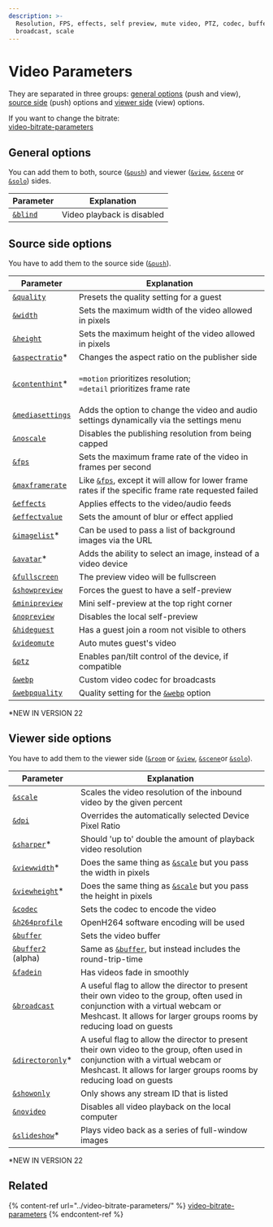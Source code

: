 ```yaml
---
description: >-
  Resolution, FPS, effects, self preview, mute video, PTZ, codec, buffer,
  broadcast, scale
---
```


# Video Parameters

They are separated in three groups: [general options](./#general-options) (push and view), [source side](./#source-side-options) (push) options and [viewer side](./#viewer-side-options) (view) options.

If you want to change the bitrate:\
[video-bitrate-parameters](../video-bitrate-parameters/ "mention")

## General options

You can add them to both, source ([`&push`](../../source-settings/push.md)) and viewer ([`&view`](../view-parameters/view.md), [`&scene`](../view-parameters/scene.md) or [`&solo`](../mixer-scene-parameters/and-solo.md)) sides.

| Parameter                | Explanation                |
| ------------------------ | -------------------------- |
| [`&blind`](and-blind.md) | Video playback is disabled |

## Source side options

You have to add them to the source side ([`&push`](../../source-settings/push.md)).

| Parameter                                                             | Explanation                                                                                                       |
| --------------------------------------------------------------------- | ----------------------------------------------------------------------------------------------------------------- |
| [`&quality`](and-quality.md)                                          | Presets the quality setting for a guest                                                                           |
| [`&width`](../../source-settings/and-width.md)                        | Sets the maximum width of the video allowed in pixels                                                             |
| [`&height`](../../source-settings/and-height.md)                      | Sets the maximum height of the video allowed in pixels                                                            |
| [`&aspectratio`](and-aspectratio.md)\*                                | Changes the aspect ratio on the publisher side                                                                    |
| [`&contenthint`](and-contenthint.md)\*                                | <p><code>=motion</code> prioritizes resolution;<br><code>=detail</code> prioritizes frame rate</p>                |
| [`&mediasettings`](../../newly-added-parameters/and-mediasettings.md) | Adds the option to change the video and audio settings dynamically via the settings menu                          |
| [`&noscale`](../../newly-added-parameters/and-noscale.md)             | Disables the publishing resolution from being capped                                                              |
| [`&fps`](and-fps.md)                                                  | Sets the maximum frame rate of the video in frames per second                                                     |
| [`&maxframerate`](../../source-settings/and-maxframerate.md)          | Like [`&fps`](and-fps.md), except it will allow for lower frame rates if the specific frame rate requested failed |
| [`&effects`](../../source-settings/effects.md)                        | Applies effects to the video/audio feeds                                                                          |
| [`&effectvalue`](../../newly-added-parameters/and-effectvalue.md)     | Sets the amount of blur or effect applied                                                                         |
| [`&imagelist`](and-imagelist.md)\*                                    | Can be used to pass a list of background images via the URL                                                       |
| [`&avatar`](and-avatar.md)\*                                          | Adds the ability to select an image, instead of a video device                                                    |
| [`&fullscreen`](../../source-settings/fullscreen.md)                  | The preview video will be fullscreen                                                                              |
| [`&showpreview`](../../source-settings/and-preview.md)                | Forces the guest to have a self-preview                                                                           |
| [`&minipreview`](../../source-settings/and-minipreview.md)            | Mini self-preview at the top right corner                                                                         |
| [`&nopreview`](../../source-settings/and-nopreview.md)                | Disables the local self-preview                                                                                   |
| [`&hideguest`](../../newly-added-parameters/and-hideguest.md)         | Has a guest join a room not visible to others                                                                     |
| [`&videomute`](../../source-settings/and-videomute.md)                | Auto mutes guest's video                                                                                          |
| [`&ptz`](../../source-settings/ptz.md)                                | Enables pan/tilt control of the device, if compatible                                                             |
| [`&webp`](../view-parameters/webp.md)                                 | Custom video codec for broadcasts                                                                                 |
| [`&webpquality`](../view-parameters/webpquality.md)                   | Quality setting for the [`&webp`](../view-parameters/webp.md) option                                              |

\*NEW IN VERSION 22

## **Viewer side options**

You have to add them to the viewer side ([`&room`](../../general-settings/room.md) or [`&view`](../view-parameters/view.md), [`&scene`](../view-parameters/scene.md)or [`&solo`](../mixer-scene-parameters/and-solo.md)).

| Parameter                                                         | Explanation                                                                                                                                                                                            |
| ----------------------------------------------------------------- | ------------------------------------------------------------------------------------------------------------------------------------------------------------------------------------------------------ |
| [`&scale`](../view-parameters/scale.md)                           | Scales the video resolution of the inbound video by the given percent                                                                                                                                  |
| [`&dpi`](../view-parameters/dpi.md)                               | Overrides the automatically selected Device Pixel Ratio                                                                                                                                                |
| [`&sharper`](and-sharper.md)\*                                    | Should 'up to' double the amount of playback video resolution                                                                                                                                          |
| [`&viewwidth`](and-viewwidth.md)\*                                | Does the same thing as [`&scale`](../view-parameters/scale.md) but you pass the width in pixels                                                                                                        |
| [`&viewheight`](and-viewheight.md)\*                              | Does the same thing as [`&scale`](../view-parameters/scale.md) but you pass the height in pixels                                                                                                       |
| [`&codec`](../view-parameters/codec.md)                           | Sets the codec to encode the video                                                                                                                                                                     |
| [`&h264profile`](../../newly-added-parameters/and-h264profile.md) | OpenH264 software encoding will be used                                                                                                                                                                |
| [`&buffer`](../view-parameters/buffer.md)                         | Sets the video buffer                                                                                                                                                                                  |
| [`&buffer2`](and-buffer2-alpha.md) (alpha)                        | Same as [`&buffer`](../view-parameters/buffer.md), but instead includes the round-trip-time                                                                                                            |
| [`&fadein`](../view-parameters/fadein.md)                         | Has videos fade in smoothly                                                                                                                                                                            |
| [`&broadcast`](../view-parameters/broadcast.md)                   | A useful flag to allow the director to present their own video to the group, often used in conjunction with a virtual webcam or Meshcast. It allows for larger groups rooms by reducing load on guests |
| [`&directoronly`](and-directoronly.md)\*                          | A useful flag to allow the director to present their own video to the group, often used in conjunction with a virtual webcam or Meshcast. It allows for larger groups rooms by reducing load on guests |
| [`&showonly`](novideo.md)                                         | Only shows any stream ID that is listed                                                                                                                                                                |
| [`&novideo`](novideo-1.md)                                        | Disables all video playback on the local computer                                                                                                                                                      |
| [`&slideshow`](and-slideshow.md)\*                                | Plays video back as a series of full-window images                                                                                                                                                     |

\*NEW IN VERSION 22

## Related

{% content-ref url="../video-bitrate-parameters/" %}
[video-bitrate-parameters](../video-bitrate-parameters/)
{% endcontent-ref %}
